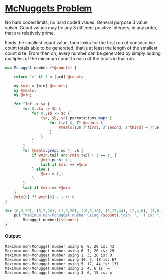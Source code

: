 [1]: https://rosettacode.org/wiki/McNuggets_Problem

# [McNuggets Problem][1]

No hard coded limits, no hard coded values. General purpose 3 value solver. Count values may be any 3 different positive integers, in any order, that are relatively prime.



Finds the smallest count value, then looks for the first run of consecutive count totals able to be generated, that is at least the length of the smallest count size. From then on, every number can be generated by simply adding multiples of the minimum count to each of the totals in that run.

```perl
sub Mcnugget-number (*@counts) {

    return '∞' if 1 < [gcd] @counts;

    my $min = [min] @counts;
    my @meals;
    my @min;

    for ^Inf -> $a {
        for 0..$a -> $b {
            for 0..$b -> $c {
                ($a, $b, $c).permutations.map: {
                    for flat $_ Z* @counts {
                        @meals[sum $^first, $^second, $^third] = True
                    }
                }
            }
        }
        for @meals.grep: so *, :k {
            if @min.tail and @min.tail + 1 == $_ {
                @min.push: $_;
                last if $min == +@min
            } else {
                @min = $_;
            }
        }
        last if $min == +@min
    }
    @min[0] ?? @min[0] - 1 !! 0
}

for (6,9,20), (6,7,20), (1,3,20), (10,5,18), (5,17,44), (2,4,6), (3,6,15) -> $counts {
    put "Maximum non-Mcnugget number using {$counts.join: ', '} is: ",
        Mcnugget-number(|$counts)
}
```

#### Output:
```
Maximum non-Mcnugget number using 6, 9, 20 is: 43
Maximum non-Mcnugget number using 6, 7, 20 is: 29
Maximum non-Mcnugget number using 1, 3, 20 is: 0
Maximum non-Mcnugget number using 10, 5, 18 is: 67
Maximum non-Mcnugget number using 5, 17, 44 is: 131
Maximum non-Mcnugget number using 2, 4, 6 is: ∞
Maximum non-Mcnugget number using 3, 6, 15 is: ∞
```
